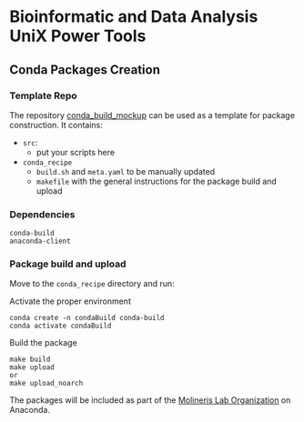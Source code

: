 # Bioinformatic and Data Analysis UniX Power Tools

## Conda Packages Creation

### Template Repo

The repository [conda_build_mockup](https://github.com/bidauxpoto/conda_build_mockup) can be used as a template for package construction. It contains:
- `src`:
  - put your scripts here
- `conda_recipe`
  - `build.sh` and `meta.yaml` to be manually updated
  - `makefile` with the general instructions for the package build and upload

### Dependencies
```
conda-build
anaconda-client
```

### Package build and upload
Move to the `conda_recipe` directory and run:

Activate the proper environment

```
conda create -n condaBuild conda-build
conda activate condaBuild
```

Build the package

```
make build
make upload
or
make upload_noarch
```

The packages will be included as part of the [Molineris Lab Organization](https://anaconda.org/molinerislab) on Anaconda.
